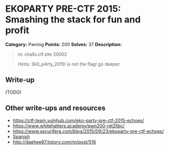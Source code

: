 # EKOPARTY PRE-CTF 2015: Smashing the stack for fun and profit

**Category:** Pwning
**Points:** 200
**Solves:** 37
**Description:**

> nc challs.ctf.site 20002

> Hints: 3k0_p4rty_2015! is not the flag! go deeper.

## Write-up

(TODO)

## Other write-ups and resources

* <https://ctf-team.vulnhub.com/eko-party-pre-ctf-2015-echoes/>
* <https://www.whitehatters.academy/pwn200-ret2libc/>
* <https://www.securifera.com/blog/2015/09/23/ekoparty-pre-ctf-echoes/>
* [Spanish](http://rmolina.co/2015/09/prectf-ekoparty-2015.html)
* <http://daehee87.tistory.com/m/post/516>
